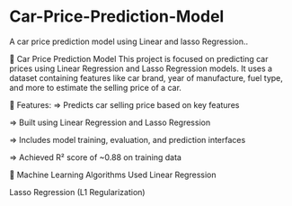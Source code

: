# Car-Price-Prediction-Model
A car price prediction model using Linear and lasso Regression..

🚗 Car Price Prediction Model
This project is focused on predicting car prices using Linear Regression and Lasso Regression models. It uses a dataset containing features like car brand, year of manufacture, fuel type, and more to estimate the selling price of a car.

📌 Features:
=> Predicts car selling price based on key features

=> Built using Linear Regression and Lasso Regression

=> Includes model training, evaluation, and prediction interfaces

=> Achieved R² score of ~0.88 on training data

🧠 Machine Learning Algorithms Used
Linear Regression

Lasso Regression (L1 Regularization)
